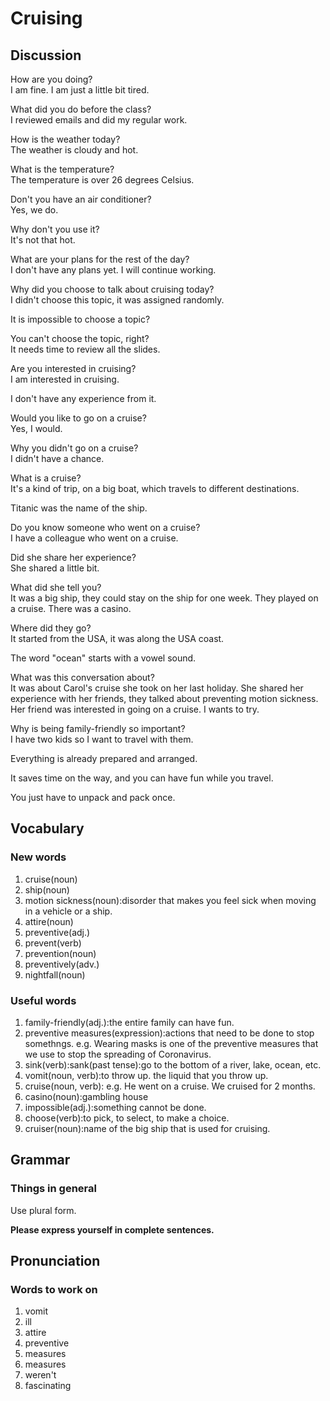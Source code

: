 # Cruising
## Discussion
How are you doing?  
I am fine. I am just a little bit tired.  

What did you do before the class?  
I reviewed emails and did my regular work.  

How is the weather today?  
The weather is cloudy and hot.  

What is the temperature?  
The temperature is over 26 degrees Celsius.  

Don't you have an air conditioner?  
Yes, we do.  

Why don't you use it?  
It's not that hot.  

What are your plans for the rest of the day?  
I don't have any plans yet. I will continue working.   

Why did you choose to talk about cruising today?  
I didn't choose this topic, it was assigned randomly.  

It is impossible to choose a topic?  

You can't choose the topic, right?  
It needs time to review all the slides.  

Are you interested in cruising?  
I am interested in cruising. 

I don't have any experience from it.  

Would you like to go on a cruise?  
Yes, I would.  

Why you didn't go on a cruise?  
I didn't have a chance.  

What is a cruise?  
It's a kind of trip, on a big boat, which travels to different destinations.  

Titanic was the name of the ship.  

Do you know someone who went on a cruise?  
I have a colleague who went on a cruise.  

Did she share her experience?  
She shared a little bit.  

What did she tell you?  
It was a big ship, they could stay on the ship for one week. They played on a cruise. There was a casino.  

Where did they go?  
It started from the USA, it was along the USA coast.  

The word "ocean" starts with a vowel sound.  

What was this conversation about?  
It was about Carol's cruise she took on her last holiday. She shared her experience with her friends, they talked about preventing motion sickness.  
Her friend was interested in going on a cruise. I wants to try.  

Why is being family-friendly so important?  
I have two kids so I want to travel with them.  

Everything is already prepared and arranged.   

It saves time on the way, and you can have fun while you travel.  

You just have to unpack and pack once.  


## Vocabulary
### New words
1. cruise(noun)
1. ship(noun)
1. motion sickness(noun):disorder that makes you feel sick when moving in a vehicle or a ship.
1. attire(noun)
1. preventive(adj.)
1. prevent(verb)
1. prevention(noun)
1. preventively(adv.)
1. nightfall(noun)

### Useful words
1. family-friendly(adj.):the entire family can have fun.
1. preventive measures(expression):actions that need to be done to stop somethngs. e.g. Wearing masks is one of the preventive measures that we use to stop the spreading of Coronavirus.
1. sink(verb):sank(past tense):go to the bottom of a river, lake, ocean, etc.
1. vomit(noun, verb):to throw up. the liquid that you throw up.
1. cruise(noun, verb): e.g. He went on a cruise. We cruised for 2 months.
1. casino(noun):gambling house
1. impossible(adj.):something cannot be done.
1. choose(verb):to pick, to select, to make a choice.
1. cruiser(noun):name of the big ship that is used for cruising.

## Grammar
### Things in general
Use plural form.


**Please express yourself in complete sentences.**

## Pronunciation
### Words to work on
1. vomit
1. ill
1. attire
1. preventive
1. measures
1. measures
1. weren't
1. fascinating
